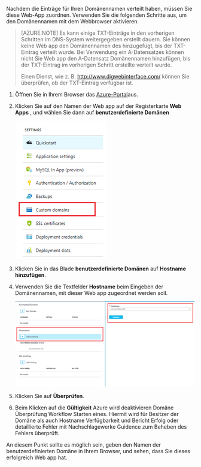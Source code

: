Nachdem die Einträge für Ihren Domänennamen verteilt haben, müssen Sie diese Web-App zuordnen. Verwenden Sie die folgenden Schritte aus, um den Domänennamen mit dem Webbrowser aktivieren.

> [AZURE.NOTE] Es kann einige TXT-Einträge in den vorherigen Schritten im DNS-System weitergegeben erstellt dauern. Sie können keine Web app den Domänennamen des hinzugefügt, bis der TXT-Eintrag verteilt wurde. Bei Verwendung ein A-Datensatzes können nicht Sie Web app den A-Datensatz Domänennamen hinzufügen, bis der TXT-Eintrag im vorherigen Schritt erstellte verteilt wurde.
>
> Einen Dienst, wie z. B. <a href="http://www.digwebinterface.com/">http://www.digwebinterface.com/</a> können Sie überprüfen, ob der TXT-Eintrag verfügbar ist.

1. Öffnen Sie in Ihrem Browser das [Azure-Portal](https://portal.azure.com)aus.

2. Klicken Sie auf den Namen der Web app auf der Registerkarte **Web Apps** , und wählen Sie dann auf **benutzerdefinierte Domänen**

    ![](./media/custom-dns-web-site/dncmntask-cname-6.png)

3. Klicken Sie in das Blade **benutzerdefinierte Domänen** auf **Hostname hinzufügen**.
    
4. Verwenden Sie die Textfelder **Hostname** beim Eingeben der Domänennamen, mit dieser Web app zugeordnet werden soll.

    ![](./media/custom-dns-web-site/add-custom-domain.png)

6.  Klicken Sie auf **Überprüfen**.

7.  Beim Klicken auf die **Gültigkeit** Azure wird deaktivieren Domäne Überprüfung Workflow Starten eines. Hiermit wird für Besitzer der Domäne als auch Hostname Verfügbarkeit und Bericht Erfolg oder detaillierte Fehler mit Nachschlagewerke Guidence zum Beheben des Fehlers überprüft.    

An diesem Punkt sollte es möglich sein, geben den Namen der benutzerdefinierten Domäne in Ihrem Browser, und sehen, dass Sie dieses erfolgreich Web app hat.
